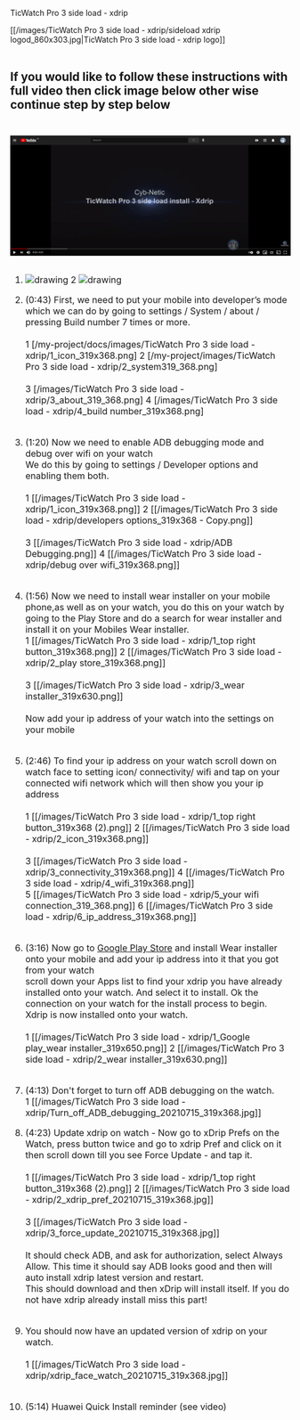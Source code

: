 TicWatch Pro 3 side load - xdrip

[[/images/TicWatch Pro 3 side load - xdrip/sideload xdrip logod_860x303.jpg|TicWatch Pro 3 side load - xdrip logo]]<br><br>
## If you would like to follow these instructions with full video then click image below other wise continue step by step below <br><br>

<a href="https://youtu.be/7Ackvo657Ew" target="_blank">
  <img width="auto" height="auto" border="0" align="center"  src="./images/TicWatch Pro 3 side load - xdrip/TicWatch Pro 3 side load install - xdrip_utube.jpg" title="TicWatch Pro 3 side load install fix (utube)"/>
 </a><br><br>
 <font size="3">
 
1. <img src="/my-project/docs/images/TicWatch Pro 3 side load - xdrip/1_icon_319x368.png" alt="drawing" width="319"/> 2 <img src="/my-project/docs/images/TicWatch Pro 3 side load - xdrip/1_icon_319x368.png" alt="drawing" width="319"/>

 1.	(0:43) First, we need to put your mobile into developer’s mode which we can do by going to settings / System / about / pressing Build number 7 times or more.<br><br>
 1 [/my-project/docs/images/TicWatch Pro 3 side load - xdrip/1_icon_319x368.png]  2 [/my-project/images/TicWatch Pro 3 side load - xdrip/2_system319_368.png]<br><br>  3 [/images/TicWatch Pro 3 side load - xdrip/3_about_319_368.png] 4  [/images/TicWatch Pro 3 side load - xdrip/4_build number_319x368.png]<br><br>
 2.	(1:20) Now we need to enable ADB debugging mode and debug over wifi on your watch <br>
 We do this by going to settings / Developer options and enabling them both.<br><br>
 1 [[/images/TicWatch Pro 3 side load - xdrip/1_icon_319x368.png]]  2 [[/images/TicWatch Pro 3 side load - xdrip/developers options_319x368 - Copy.png]]<br><br>  3 [[/images/TicWatch Pro 3 side load - xdrip/ADB Debugging.png]] 4  [[/images/TicWatch Pro 3 side load - xdrip/debug over wifi_319x368.png]]<br><br>
 3. (1:56) Now we need to install wear installer on your mobile phone,as well as on your watch, you do this on your watch by going to the Play Store and do a search for wear installer and install it on your Mobiles Wear installer.<br>
 1 [[/images/TicWatch Pro 3 side load - xdrip/1_top right button_319x368.png]]  2 [[/images/TicWatch Pro 3 side load - xdrip/2_play store_319x368.png]]<br><br>  3 [[/images/TicWatch Pro 3 side load - xdrip/3_wear installer_319x630.png]]<br><br> 
 	Now add your ip address of your watch into the settings on your mobile <br><br>
 4. (2:46) To find your ip address on your watch scroll down on watch face to setting icon/ connectivity/ wifi and tap on your connected wifi network which will then show you your ip address<br><br>
 1 [[/images/TicWatch Pro 3 side load - xdrip/1_top right button_319x368 (2).png]]  2 [[/images/TicWatch Pro 3 side load - xdrip/2_icon_319x368.png]]<br><br>  3 [[/images/TicWatch Pro 3 side load - xdrip/3_connectivity_319x368.png]] 4  [[/images/TicWatch Pro 3 side load - xdrip/4_wifi_319x368.png]]  <br>5  [[/images/TicWatch Pro 3 side load - xdrip/5_your wifi connection_319_368.png]] 6  [[/images/TicWatch Pro 3 side load - xdrip/6_ip_address_319x368.png]]<br><br>
 5.	(3:16) Now go to  <a href="https://play.google.com/store?hl=en&tab=r8" target="_blank" title="Google Play Store">Google Play Store</a> and install Wear installer onto your mobile and add your ip address into it that you got from your watch<br>
 scroll down your Apps list to find your xdrip you have already installed onto your watch. And select it to install. Ok the connection on your watch for the install process to begin. Xdrip is now installed onto your watch. <br><br>
 1 [[/images/TicWatch Pro 3 side load - xdrip/1_Google play_wear installer_319x650.png]]  2 [[/images/TicWatch Pro 3 side load - xdrip/2_wear installer_319x630.png]]<br><br>
 6. (4:13) Don't forget to turn off ADB debugging on the watch. <br>
 1 [[/images/TicWatch Pro 3 side load - xdrip/Turn_off_ADB_debugging_20210715_319x368.jpg]] <br>
 7. (4:23) Update xdrip on watch - Now go to xDrip Prefs on the Watch, press button twice and go to xdrip Pref and click on it then scroll down till you see Force Update - and tap it. <br> <br>
 1 [[/images/TicWatch Pro 3 side load - xdrip/1_top right button_319x368 (2).png]] 2 [[/images/TicWatch Pro 3 side load - xdrip/2_xdrip_pref_20210715_319x368.jpg]]<br><br> 3 [[/images/TicWatch Pro 3 side load - xdrip/3_force_update_20210715_319x368.jpg]]<br><br>
 It should check ADB, and ask for authorization, select Always Allow. 
    This time it should say ADB looks good and then will auto install xdrip latest version and restart.<br>
    This should download and then xDrip will install itself.
    If you do not have xdrip already install miss this part! <br> <br>
8.  You should now have an updated version of xdrip on your watch.<br> <br>
1 [[/images/TicWatch Pro 3 side load - xdrip/xdrip_face_watch_20210715_319x368.jpg]]<br> <br>
9.	(5:14) Huawei Quick Install reminder (see video)

 







 </font>
